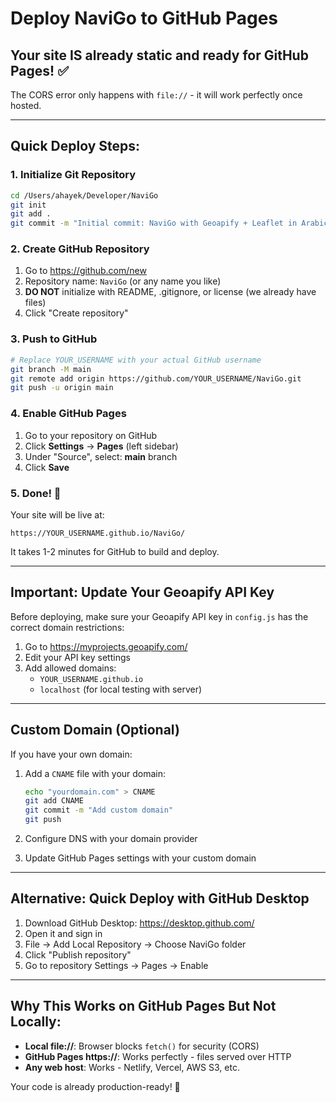# Deploy NaviGo to GitHub Pages

## Your site IS already static and ready for GitHub Pages! ✅

The CORS error only happens with `file://` - it will work perfectly once hosted.

---

## Quick Deploy Steps:

### 1. Initialize Git Repository

```bash
cd /Users/ahayek/Developer/NaviGo
git init
git add .
git commit -m "Initial commit: NaviGo with Geoapify + Leaflet in Arabic"
```

### 2. Create GitHub Repository

1. Go to https://github.com/new
2. Repository name: `NaviGo` (or any name you like)
3. **DO NOT** initialize with README, .gitignore, or license (we already have files)
4. Click "Create repository"

### 3. Push to GitHub

```bash
# Replace YOUR_USERNAME with your actual GitHub username
git branch -M main
git remote add origin https://github.com/YOUR_USERNAME/NaviGo.git
git push -u origin main
```

### 4. Enable GitHub Pages

1. Go to your repository on GitHub
2. Click **Settings** → **Pages** (left sidebar)
3. Under "Source", select: **main** branch
4. Click **Save**

### 5. Done! 🎉

Your site will be live at:
```
https://YOUR_USERNAME.github.io/NaviGo/
```

It takes 1-2 minutes for GitHub to build and deploy.

---

## Important: Update Your Geoapify API Key

Before deploying, make sure your Geoapify API key in `config.js` has the correct domain restrictions:

1. Go to https://myprojects.geoapify.com/
2. Edit your API key settings
3. Add allowed domains:
   - `YOUR_USERNAME.github.io`
   - `localhost` (for local testing with server)

---

## Custom Domain (Optional)

If you have your own domain:

1. Add a `CNAME` file with your domain:
   ```bash
   echo "yourdomain.com" > CNAME
   git add CNAME
   git commit -m "Add custom domain"
   git push
   ```

2. Configure DNS with your domain provider
3. Update GitHub Pages settings with your custom domain

---

## Alternative: Quick Deploy with GitHub Desktop

1. Download GitHub Desktop: https://desktop.github.com/
2. Open it and sign in
3. File → Add Local Repository → Choose NaviGo folder
4. Click "Publish repository"
5. Go to repository Settings → Pages → Enable

---

## Why This Works on GitHub Pages But Not Locally:

- **Local file://**: Browser blocks `fetch()` for security (CORS)
- **GitHub Pages https://**: Works perfectly - files served over HTTP
- **Any web host**: Works - Netlify, Vercel, AWS S3, etc.

Your code is already production-ready! 🚀
